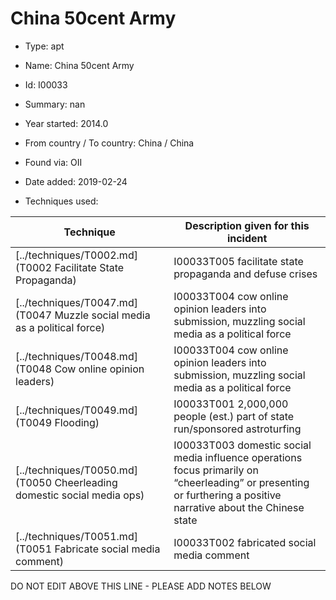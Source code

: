 # China 50cent Army

* Type: apt

* Name: China 50cent Army

* Id: I00033

* Summary: nan

* Year started: 2014.0

* From country / To country: China / China

* Found via: OII

* Date added: 2019-02-24

* Techniques used: 

| Technique | Description given for this incident |
| --------- | ------------------------- |
| [../techniques/T0002.md](T0002 Facilitate State Propaganda) | I00033T005 facilitate state propaganda and defuse crises |
| [../techniques/T0047.md](T0047 Muzzle social media as a political force) | I00033T004 cow online opinion leaders into submission, muzzling social media as a political force |
| [../techniques/T0048.md](T0048 Cow online opinion leaders) | I00033T004 cow online opinion leaders into submission, muzzling social media as a political force |
| [../techniques/T0049.md](T0049 Flooding) | I00033T001 2,000,000 people (est.) part of state run/sponsored astroturfing |
| [../techniques/T0050.md](T0050 Cheerleading domestic social media ops) | I00033T003 domestic social media influence operations focus primarily on “cheerleading” or presenting or furthering a positive narrative about the Chinese state |
| [../techniques/T0051.md](T0051 Fabricate social media comment) | I00033T002 fabricated social media comment |

DO NOT EDIT ABOVE THIS LINE - PLEASE ADD NOTES BELOW